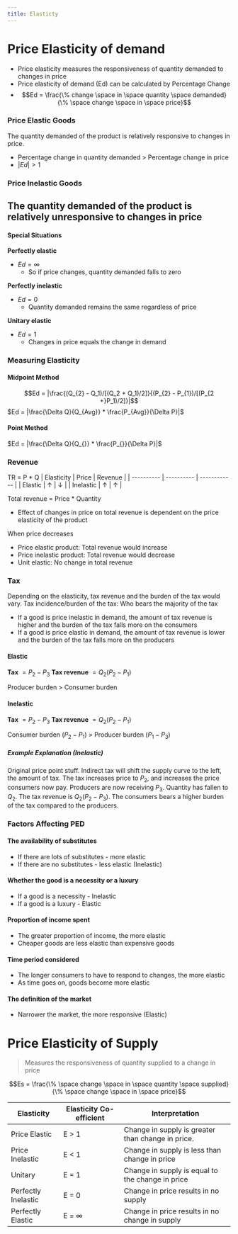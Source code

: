```yaml
---
title: Elasticty
---
```

# Price Elasticity of demand
- Price elasticity measures the responsiveness of quantity demanded to changes in price
- Price elasticity of demand (Ed) can be calculated by Percentage Change
- $$Ed = \frac{\% change \space in \space quantity \space demanded}{\%  \space change \space in \space price}$$


### Price Elastic Goods
The quantity demanded of the product is relatively responsive to changes in price.
- Percentage change in quantity demanded > Percentage change in price
- $|Ed| > 1$

### Price Inelastic Goods
The quantity demanded of the product is relatively unresponsive to changes in price
- 

#### Special Situations
**Perfectly elastic**
- $Ed = \infty$ 
	- So if price changes, quantity demanded falls to zero

**Perfectly inelastic**
- $Ed = 0$
	- Quantity demanded remains the same regardless of price

**Unitary elastic**
- $Ed = 1$
	- Changes in price equals the change in demand


### Measuring Elasticity
#### Midpoint Method
$$Ed = |\frac{(Q_{2} - Q_1)/[(Q_2 + Q_1)/2]}{(P_{2} - P_{1})/[(P_{2 +}P_1)/2]}|$$
$Ed = |\frac{\Delta Q}{Q_{Avg}} * \frac{P_{Avg}}{\Delta P}|$

#### Point Method
$Ed = |\frac{\Delta Q}{Q_{}} * \frac{P_{}}{\Delta P}|$



### Revenue
TR = P * Q
| Elasticity | Price      | Revenue      |
| ---------- | ---------- | ------------ |
| Elastic    | $\uparrow$ | $\downarrow$ |
| Inelastic  | $\uparrow$ | $\uparrow$ |

Total revenue = Price * Quantity
- Effect of changes in price on total revenue is dependent on the price elasticity of the product

When price decreases
- Price elastic product: Total revenue would increase
- Price inelastic product: Total revenue would decrease
- Unit elastic: No change in total revenue

### Tax
Depending on the elasticity, tax revenue and the burden of the tax would vary.
Tax incidence/burden of the tax: Who bears the majority of the tax
- If a good is price inelastic in demand, the amount of tax revenue is higher and the burden of the tax falls more on the consumers
- If a good is price elastic in demand, the amount of tax revenue is lower and the burden of the tax falls more on the producers


#### Elastic
**Tax** $= P_{2} - P_3$
**Tax revenue** $= Q_2(P_{2} - P_{1})$

Producer burden > Consumer burden

#### Inelastic
**Tax** $= P_{2} - P_3$
**Tax revenue** $= Q_2(P_{2} - P_{1})$

Consumer burden ($P_{2} - P_{1}$) > Producer burden ($P_{1} - P_{3}$)

##### Example Explanation (Inelastic)
Original price point stuff.
Indirect tax will shift the supply curve to the left, the amount of tax. The tax increases price to $P_2$, and increases the price consumers now pay. Producers are now receiving $P_3$. Quantity has fallen to $Q_2$. The tax revenue is $Q_2(P_{2} - P_{3})$. The consumers bears a higher burden of the tax compared to the producers. 


### Factors Affecting PED
#### The availability of substitutes
- If there are lots of substitutes - more elastic
- If there are no substitutes - less elastic (Inelastic)

#### Whether the good is a necessity or a luxury
- If a good is a necessity - Inelastic
- If a good is a luxury - Elastic

#### Proportion of income spent
- The greater proportion of income, the more elastic
- Cheaper goods are less elastic than expensive goods

#### Time period considered
- The longer consumers to have to respond to changes, the more elastic
- As time goes on, goods become more elastic

#### The definition of the market
- Narrower the market, the more responsive (Elastic)


# Price Elasticity of Supply
> Measures the responsiveness of quantity supplied to a change in price

$$Es = \frac{\% \space change \space in \space quantity \space supplied}{\% \space change \space in \space price}$$


| Elasticity          | Elasticity Co-efficient | Interpretation                                    |
| ------------------- | ----------------------- | ------------------------------------------------- |
| Price Elastic       | E > 1                   | Change in supply is greater than change in price. |
| Price Inelastic     | E < 1                   | Change in supply is less than change in price     |
| Unitary             | E = 1                   | Change in supply is equal to the change in price  |
| Perfectly Inelastic   | E = 0                   | Change in price results in no supply              |
| Perfectly Elastic | E = $\infty$            | Change in price results in no change in supply    |



































